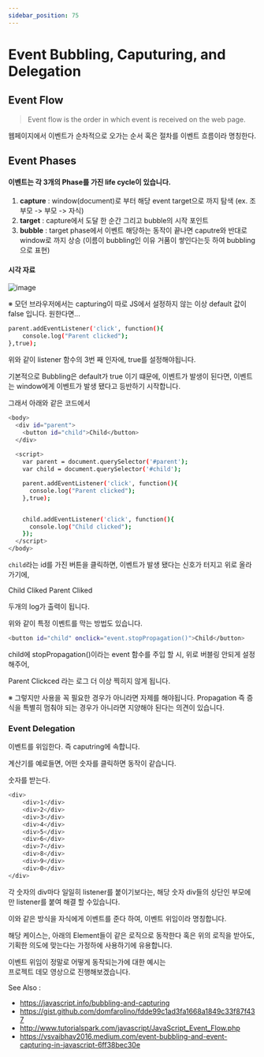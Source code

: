 ```yaml
---
sidebar_position: 75
---
```

# Event Bubbling, Caputuring, and Delegation

## Event Flow 
> Event flow is the order in which event is received on the web page.

웹페이지에서 이벤트가 순차적으로 오가는 순서 혹은 절차를 이벤트 흐름이라 명칭한다.

## Event Phases

#### 이벤트는 각 3개의 Phase를 가진 life cycle이 있습니다.
1. **capture** : window(document)로 부터 해당 event target으로 까지 탐색 (ex. 조부모 -> 부모 -> 자식) 
2. **target** : capture에서 도달 한 순간 그리고 bubble의 시작 포인트
3. **bubble** : target phase에서 이벤트 해당하는 동작이 끝나면 caputre와 반대로 window로 까지 상승 (이름이 bubbling인 이유 거품이 쌓인다는듯 하여 bubbling으로 표현)

#### 시각 자료
![image](https://user-images.githubusercontent.com/77006427/116421654-00555180-a87a-11eb-99fc-579bee85b2f0.png)


※ 모던 브라우저에서는 capturing이 따로 JS에서 설정하지 않는 이상 default 값이 false 입니다. 원한다면...

```bash
parent.addEventListener('click', function(){
    console.log("Parent clicked");
},true);
```

위와 같이 listener 함수의 3번 째 인자에, true를 설정해야됩니다.

기본적으로 Bubbling은 default가 true 이기 떄문에, 이벤트가 발생이 된다면, 이벤트는 window에게 이벤트가 발생 됐다고 등반하기 시작합니다.

그래서 아래와 같은 코드에서

```bash
<body>
  <div id="parent">
    <button id="child">Child</button>
  </div>
  
  <script>
    var parent = document.querySelector('#parent');
    var child = document.querySelector('#child');

    parent.addEventListener('click', function(){
      console.log("Parent clicked");
    },true);


    child.addEventListener('click', function(){
      console.log("Child clicked");
    });
  </script>
</body>
```

`child`라는 id를 가진 버튼을 클릭하면, 이벤트가 발생 됐다는 신호가 터지고 위로 올라가기에,

Child Cliked
Parent Cliked

두개의 log가 출력이 됩니다.

위와 같이 특정 이벤트를 막는 방법도 있습니다.

```bash
<button id="child" onclick="event.stopPropagation()">Child</button>
```

child에 stopPropagation()이라는 event 함수를 주입 할 시,
위로 버블링 안되게 설정 해주어,  

Parent Clickced 라는 로그 더 이상 찍히지 않게 됩니다.

※ 그렇지만 사용을 꼭 필요한 경우가 아니라면 자제를 해야됩니다. Propagation 즉 증식을 특별히 멈춰야 되는 경우가 아니라면 지양해야 된다는 의견이 있습니다.


### Event Delegation

이벤트를 위임한다. 즉 caputring에 속합니다.

계산기를 예로들면, 어떤 숫자를 클릭하면 동작이 같습니다.

숫자를 받는다. 
```bash
<div>
    <div>1</div>
    <div>2</div>
    <div>3</div>
    <div>4</div>
    <div>5</div>
    <div>6</div>
    <div>7</div>
    <div>8</div>
    <div>9</div>
    <div>0</div>
</div>
```

각 숫자의 div마다 일일히 listener를 붙이기보다는,
해당 숫자 div들의 상단인 부모에만 listener를 붙여 해결 할 수있습니다.

이와 같은 방식을 자식에게 이벤트를 준다 하여, 이벤트 위임이라 명칭합니다.


해당 케이스는, 
아래의 Element들이 같은 로직으로 동작한다 혹은 위의 로직을 받아도, 기획한 의도에 맞는다는 가정하에 사용하기에 유용합니다.

이벤트 위임이 정말로 어떻게 동작되는가에 대한 예시는   
프로젝트 데모 영상으로 진행해보겠습니다.


See Also :
- https://javascript.info/bubbling-and-capturing
- https://gist.github.com/domfarolino/fdde99c1ad3fa1668a1849c33f87f437
- http://www.tutorialspark.com/javascript/JavaScript_Event_Flow.php
- https://vsvaibhav2016.medium.com/event-bubbling-and-event-capturing-in-javascript-6ff38bec30e